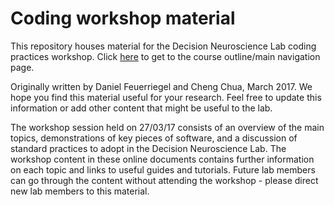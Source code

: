 # Coding workshop material
This repository houses material for the Decision Neuroscience Lab coding practices workshop. Click [here](https://github.com/Decision-Neuroscience-Lab/coding-workshop-material/blob/master/Coding%20Workshop%20DNLab.md) to get to the course outline/main navigation page.

Originally written by Daniel Feuerriegel and Cheng Chua, March 2017. We hope you find this material useful for your research. Feel free to update this information or add other content that might be useful to the lab.

The workshop session held on 27/03/17 consists of an overview of the main topics, demonstrations of key pieces of software, and a discussion of standard practices to adopt in the Decision Neuroscience Lab. The workshop content in these online documents contains further information on each topic and links to useful guides and tutorials. Future lab members can go through the content without attending the workshop - please direct new lab members to this material.


